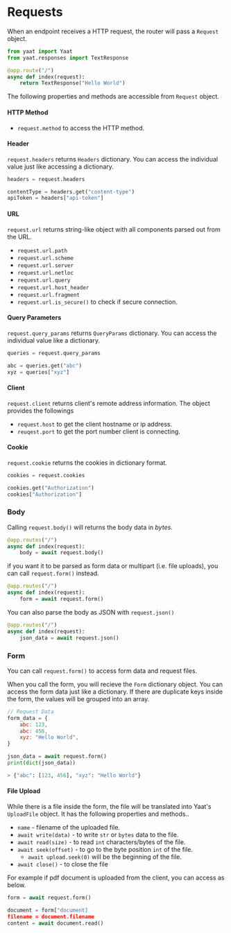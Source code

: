 # Requests

When an endpoint receives a HTTP request, the router will pass a `Request` object.

```python
from yaat import Yaat
from yaat.responses import TextResponse

@app.route("/")
async def index(request):
    return TextResponse("Hello World")
```

The following properties and methods are accessible from `Request` object.

#### HTTP Method

- `request.method` to access the HTTP method.

#### Header

`request.headers` returns `Headers` dictionary. You can access the individual value just like accessing
a dictionary.

```python
headers = request.headers

contentType = headers.get("content-type")
apiToken = headers["api-token"]
```

#### URL

`request.url` returns string-like object with all components parsed out from the URL.

- `request.url.path`
- `request.url.scheme`
- `request.url.server`
- `request.url.netloc`
- `request.url.query`
- `request.url.host_header`
- `request.url.fragment`
- `request.url.is_secure()` to check if secure connection.

#### Query Parameters

`request.query_params` returns `QueryParams` dictionary. You can access the individual value like a dictionary.

```python
queries = request.query_params

abc = queries.get("abc")
xyz = queries["xyz"]
```

#### Client

`request.client` returns client's remote address information. The object provides the followings

- `request.host` to get the client hostname or ip address.
- `reuqest.port` to get the port number client is connecting.

#### Cookie

`request.cookie` returns the cookies in dictionary format.

```python
cookies = request.cookies

cookies.get("Authorization")
cookies["Authorization"]
```

### Body

Calling `request.body()` will returns the body data in *bytes*.

```python
@app.routes("/")
async def index(request):
    body = await request.body()
```

if you want it to be parsed as form data or multipart (i.e. file uploads), you can call `request.form()` instead.

```python
@app.routes("/")
async def index(request):
    form = await request.form()
```

You can also parse the body as JSON with `request.json()`

```python
@app.routes("/")
async def index(request):
    json_data = await request.json()
```

### Form

You can call `request.form()` to access form data and request files.

When you call the form, you will recieve the `Form` dictionary object. You can access the form data just like a dictionary.
If there are duplicate keys inside the form, the values will be grouped into an array.

```javascript
// Request Data
form_data = {
    abc: 123,
    abc: 456,
    xyz: "Hello World",
}
```

```python
json_data = await request.form()
print(dict(json_data))

> {"abc": [123, 456], "xyz": "Hello World"}
```

#### File Upload

While there is a file inside the form, the file will be translated into Yaat's `UploadFile` object. It has the following properties and methods..

- `name` - filename of the uploaded file.
- `await write(data)` - to write `str` or `bytes` data to the file.
- `await read(size)` - to read `int` characters/bytes of the file.
- `await seek(offset)` - to go to the byte position `int` of the file.
    - `await upload.seek(0)` will be the beginning of the file.
- `await close()` - to close the file

For example if pdf document is uploaded from the client, you can access as below.

```python
form = await request.form()

document = form["document]
filename = document.filename
content = await document.read()
```

